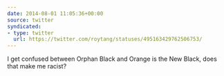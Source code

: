 ```yaml
---
date: 2014-08-01 11:05:36+00:00
source: twitter
syndicated:
- type: twitter
  url: https://twitter.com/roytang/statuses/495163429762506753/
---
```


I get confused between Orphan Black and Orange is the New Black, does that make me racist?